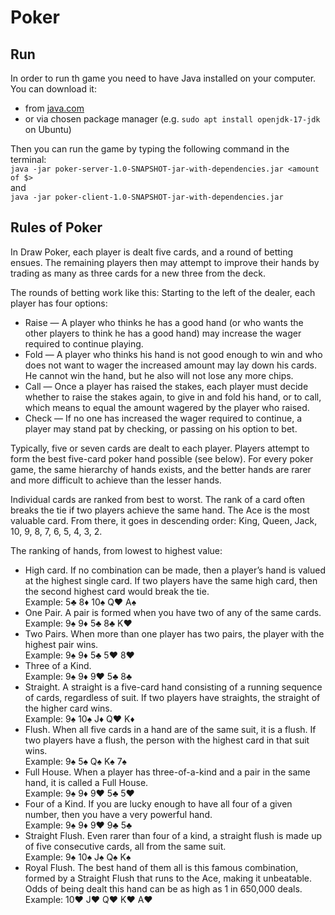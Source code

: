# Poker
## Run 
In order to run th game you need to have Java installed on your computer.  
You can download it:
- from [java.com](https://www.java.com/download/ie_manual.jsp)
- or via chosen package manager (e.g. `sudo apt install openjdk-17-jdk` on Ubuntu)  

Then you can run the game by typing the following command in the terminal:<br>
`java -jar poker-server-1.0-SNAPSHOT-jar-with-dependencies.jar <amount of $>`  
and  
`java -jar poker-client-1.0-SNAPSHOT-jar-with-dependencies.jar`


## Rules of Poker 
In Draw Poker, each player is dealt five cards, and a round of betting ensues. The remaining players then may attempt to improve their hands by trading as many as three cards for a new three from the deck. 

The rounds of betting work like this: Starting to the left of the dealer, each player has four options:
- Raise — A player who thinks he has a good hand (or who wants the other players to think he has a good hand) may increase the wager required to continue playing.  
- Fold — A player who thinks his hand is not good enough to win and who does not want to wager the increased amount may lay down his cards. He cannot win the hand, but he also will not lose any more chips.  
- Call — Once a player has raised the stakes, each player must decide whether to raise the stakes again, to give in and fold his hand, or to call, which means to equal the amount wagered by the player who raised.  
- Check — If no one has increased the wager required to continue, a player may stand pat by checking, or passing on his option to bet.


Typically, five or seven cards are dealt to each player. Players attempt to form the best five-card poker hand possible (see below). For every poker game, the same hierarchy of hands exists, and the better hands are rarer and more difficult to achieve than the lesser hands.

Individual cards are ranked from best to worst. The rank of a card often breaks the tie if two players achieve the same hand. The Ace is the most valuable card. From there, it goes in descending order: King, Queen, Jack, 10, 9, 8, 7, 6, 5, 4, 3, 2.

The ranking of hands, from lowest to highest value:
- High card. If no combination can be made, then a player’s hand is valued at the highest single card. If two players have the same high card, then the second highest card would break the tie.  
Example: 5♣ 8♦ 10♠ Q♥ A♠
- One Pair. A pair is formed when you have two of any of the same cards.  
Example: 9♠ 9♦ 5♣ 8♣ K♥
- Two Pairs. When more than one player has two pairs, the player with the highest pair wins.  
Example: 9♠ 9♦ 5♣ 5♥ 8♥
- Three of a Kind.  
Example: 9♠ 9♦ 9♥ 5♣ 8♣
- Straight. A straight is a five-card hand consisting of a running sequence of cards, regardless of suit. If two players have straights, the straight of the higher card wins.  
Example: 9♠ 10♠ J♦ Q♥ K♦
- Flush. When all five cards in a hand are of the same suit, it is a flush. If two players have a flush, the person with the highest card in that suit wins.  
Example: 9♠ 5♠ Q♠ K♠ 7♠
- Full House. When a player has three-of-a-kind and a pair in the same hand, it is called a Full House.  
Example: 9♠ 9♦ 9♥ 5♣ 5♥
- Four of a Kind. If you are lucky enough to have all four of a given number, then you have a very powerful hand.  
Example: 9♠ 9♦ 9♥ 9♣ 5♣
- Straight Flush. Even rarer than four of a kind, a straight flush is made up of five consecutive cards, all from the same suit.  
Example: 9♠ 10♠ J♠ Q♠ K♠
- Royal Flush. The best hand of them all is this famous combination, formed by a Straight Flush that runs to the Ace, making it unbeatable. Odds of being dealt this hand can be as high as 1 in 650,000 deals.  
Example: 10♥ J♥ Q♥ K♥ A♥
